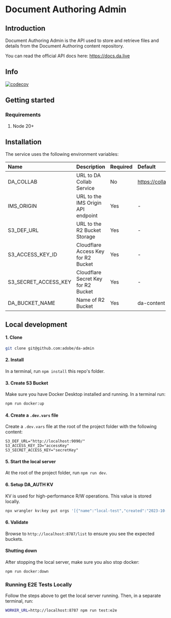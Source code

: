 # Document Authoring Admin
## Introduction
Document Authoring Admin is the API used to store and retrieve files and details from the Document Authoring content repository.

You can read the official API docs here: https://docs.da.live

## Info
[![codecov](https://codecov.io/github/adobe/da-admin/graph/badge.svg?token=RP74sW9MlC)](https://codecov.io/github/adobe/da-admin)

## Getting started

### Requirements
1. Node 20+

## Installation

The service uses the following environment variables:

| Name                 | Description                         | Required | Default                |
|:---------------------|:------------------------------------|:---------|:-----------------------|
| DA_COLLAB            | URL to DA Collab Service            | No       | https://collab.da.live |
| IMS_ORIGIN           | URL to the IMS Origin API endpoint  | Yes      | -                      |
| S3_DEF_URL           | URL to the R2 Bucket Storage        | Yes      | -                      |
| S3_ACCESS_KEY_ID     | Cloudflare Access Key for R2 Bucket | Yes      | -                      |
| S3_SECRET_ACCESS_KEY | Cloudflare Secret Key for R2 Bucket | Yes      | -                      |
| DA_BUCKET_NAME       | Name of R2 Bucket                   | Yes      | da-content             |



## Local development

#### 1. Clone
```bash
git clone git@github.com:adobe/da-admin
```
#### 2. Install
In a terminal, run `npm install` this repo's folder.

#### 3. Create S3 Bucket
Make sure you have Docker Desktop installed and running. 
In a terminal run:
```bash
npm run docker:up
```

#### 4. Create a `.dev.vars` file
Create a `.dev.vars` file at the root of the project folder with the following content:
```
S3_DEF_URL="http://localhost:9090/"
S3_ACCESS_KEY_ID="accessKey"
S3_SECRET_ACCESS_KEY="secretKey"
```

#### 5. Start the local server
At the root of the project folder, run `npm run dev`.

#### 6. Setup DA_AUTH KV
KV is used for high-performance R/W operations. This value is stored locally.
```bash
npx wrangler kv:key put orgs '[{"name":"local-test","created":"2023-10-31T17:43:13.390Z"}]' --binding=DA_AUTH --local --env dev
```

#### 6. Validate
Browse to `http://localhost:8787/list` to ensure you see the expected buckets.

#### Shutting down
After stopping the local server, make sure you also stop docker:
```bash
npm run docker:down
```

### Running E2E Tests Locally
Follow the steps above to get the local server running. Then, in a separate terminal, run:
```bash
WORKER_URL=http://localhost:8787 npm run test:e2e
```
